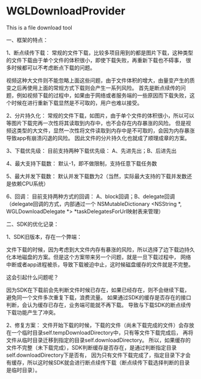 # WGLDownloadProvider
This is a file download tool

一、框架的特点：

1、断点续传下载：
常规的文件下载，比较多项目用到的都是图片下载，这种类型的文件下载由于单个文件的体积很小，即使下载失败，再重新下载也不碍事，
很多时候都可以不考虑断点下载的问题。

视频这种大文件则不能忽略上面这些问题，由于文件体积的增大，由量变产生的质变之后再使用上面的常规方式下载则会产生一系列风险。
首先是断点续传的问题，例如视频下载的过程中，如果由于网络或者服务端的一些原因而下载失败，这个时候在进行重新下载显然是不可取的，用户也难以接受。

2、分片持久化：
常规的文件下载，如图片，由于单个文件的体积很小，所以可以等图片下载完再一次性将其读取到内存中，也不会存在内存暴涨的风险。
但是视频这类型的大文件，显然一次性将文件读取到内存中是不可取的，会因为内存暴涨导致app有崩溃闪退的风险。
因此文件的分片持久化也就成了顺理成章的方案。

3、下载优先级：
目前支持两种下载优先级：
A、先进先出；B、后进先出

4、最大支持下载数：
默认-1，即不做限制，支持任意下载任务数

5、最大并发下载数：
默认并发下载数为2（当然，实际最大支持的下载并发数还是依赖CPU系统）

6、回调：
目前支持两种方式的回调：
A、block回调；B、delegate回调
（delegate回调的方式，内部通过一个 NSMutableDictionary <NSString *, WGLDownloadDelegate *> *taskDelegatesForUrl映射表来管理）


二、SDK的优化记录：

 1、SDK旧版本，存在一个弊端：
 
 文件下载的时候，因为考虑到大文件内存有暴涨的风险，所以选择了边下载边持久化本地磁盘的方案。但是这个方案带来另一个问题，就是一旦下载过程中，
 网络中断或者app进程被杀，导致下载被迫中止，这时候磁盘缓存的文件就是不完整。
 
 这会引起什么问题呢？
 
 因为SDK在下载前会先判断文件时候已存在，如果已经存在，则不会继续下载，避免同一个文件多次重复下载，浪费流量。
 如果通过SDK的缓存是否存在的接口判断，会认为缓存已存在，业务端可能就不再下载。
 导致与下载SDK的断点续传下载功能产生了冲突。
 
 2、修复方案：
 文件开始下载的时候，下载的文件（尚未下载完成的文件）会存放在一个临时目录self.tempDownloadDirectory中，只有等文件下载完成后，
 再将文件从临时目录迁移到指定的目录self.downloadDirectory。
 所以，如果缓存的文件不完整（未下载完成），SDK判断缓存是否存在，是通过判断指定目录self.downloadDirectory下是否有，
 因为只有文件下载完成了，指定目录下才会有缓存，所以这时候SDK就会进行断点续传下载（断点续传下载选择判断的目录是临时目录）。
 
 
